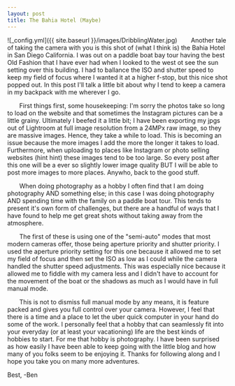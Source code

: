 ```yaml
---
layout: post
title: The Bahia Hotel (Maybe)
---
```


![_config.yml]({{ site.baseurl }}/images/DribblingWater.jpg)
&nbsp;&nbsp;&nbsp;&nbsp;&nbsp;&nbsp; Another tale of taking the camera with you is this shot of (what I think is) the Bahia Hotel in San Diego California. I was out on a paddle boat bay tour having the best Old Fashion that I have ever had when I looked to the west ot see the sun setting over this building. I had to ballance the ISO and shutter speed to keep my field of focus where I wanted it at a higher f-stop, but this nice shot popped out. In this post I'll talk a little bit about why I tend to keep a camera in my backpack with me wherever I go. 


&nbsp;&nbsp;&nbsp;&nbsp;&nbsp;&nbsp; First things first, some housekeeping: I'm sorry the photos take so long to load on the website and that sometimes the Instagram pictures can be a little grainy. Ultimately I beefed it a little bit; I have been exporting my jpgs out of Lightroom at full image resolution from a 24MPx raw image, so they are massive images. Hence, they take a while to load. This is becoming an issue because the more images I add the more the longer it takes to load. Furthermore, when uploading to places like Instagram or photo selling websites (hint hint) these images tend to be too large. So every post after this one will be a ever so slightly lower image quality BUT I will be able to post more images to more places. Anywho, back to the good stuff. 

&nbsp;&nbsp;&nbsp;&nbsp;&nbsp;&nbsp; When doing photography as a hobby I often find that I am doing photography AND something else; in this case I was doing photography AND spending time with the family on a paddle boat tour. This tends to present it's own form of challenges, but there are a handful of ways that I have found to help me get great shots without taking away from the atmosphere. 

&nbsp;&nbsp;&nbsp;&nbsp;&nbsp;&nbsp; The first of these is using one of the "semi-auto" modes that most modern cameras offer, those being aperture priority and shutter priority. I used the aperture priority setting for this one because it allowed me to set my field of focus and then set the ISO as low as I could while the camera handled the shutter speed adjustments. This was especially nice because it allowed me to fiddle with my camera less and I didn't have to account for the movement of the boat or the shadows as much as I would have in full manual mode. 

&nbsp;&nbsp;&nbsp;&nbsp;&nbsp;&nbsp; This is not to dismiss full manual mode by any means, it is feature packed and gives you full control over your camera. However, I feel that there is a time and a place to let the uber quick computer in your hand do some of the work. I personally feel that a hobby that can seamlessly fit into your everyday (or at least your vacationing) life are the best kinds of hobbies to start. For me that hobby is photography. I have been surprised as how easily I have been able to keep going with the little blog and how many of you folks seem to be enjoying it. Thanks for following along and I hope you take you on many more adventures. 

Best,
-Ben



